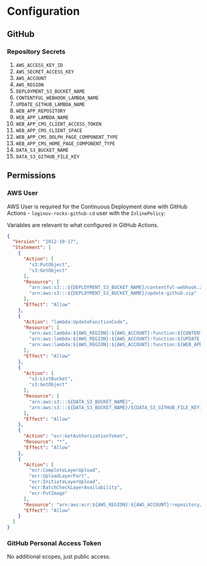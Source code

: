 # Configuration

## GitHub

### Repository Secrets

1. `AWS_ACCESS_KEY_ID`
2. `AWS_SECRET_ACCESS_KEY`
3. `AWS_ACCOUNT`
4. `AWS_REGION`
5. `DEPLOYMENT_S3_BUCKET_NAME`
6. `CONTENTFUL_WEBHOOK_LAMBDA_NAME`
7. `UPDATE_GITHUB_LAMBDA_NAME`
8. `WEB_APP_REPOSITORY`
9. `WEB_APP_LAMBDA_NAME`
10. `WEB_APP_CMS_CLIENT_ACCESS_TOKEN`
11. `WEB_APP_CMS_CLIENT_SPACE`
12. `WEB_APP_CMS_DOLPH_PAGE_COMPONENT_TYPE`
13. `WEB_APP_CMS_HOME_PAGE_COMPONENT_TYPE`
14. `DATA_S3_BUCKET_NAME`
15. `DATA_S3_GITHUB_FILE_KEY`

## Permissions

### AWS User

AWS User is required for the Continuous Deployment done with GitHub Actions - `loginov-rocks-github-cd` user with the
`InlinePolicy`:

Variables are relevant to what configured in GitHub Actions.

```json
{
  "Version": "2012-10-17",
  "Statement": [
    {
      "Action": [
        "s3:PutObject",
        "s3:GetObject"
      ],
      "Resource": [
        "arn:aws:s3:::${DEPLOYMENT_S3_BUCKET_NAME}/contentful-webhook.zip",
        "arn:aws:s3:::${DEPLOYMENT_S3_BUCKET_NAME}/update-github.zip"
      ],
      "Effect": "Allow"
    },
    {
      "Action": "lambda:UpdateFunctionCode",
      "Resource": [
        "arn:aws:lambda:${AWS_REGION}:${AWS_ACCOUNT}:function:${CONTENTFUL_WEBHOOK_LAMBDA_NAME}",
        "arn:aws:lambda:${AWS_REGION}:${AWS_ACCOUNT}:function:${UPDATE_GITHUB_LAMBDA_NAME}",
        "arn:aws:lambda:${AWS_REGION}:${AWS_ACCOUNT}:function:${WEB_APP_LAMBDA_NAME}"
      ],
      "Effect": "Allow"
    },
    {
      "Action": [
        "s3:ListBucket",
        "s3:GetObject"
      ],
      "Resource": [
        "arn:aws:s3:::${DATA_S3_BUCKET_NAME}",
        "arn:aws:s3:::${DATA_S3_BUCKET_NAME}/${DATA_S3_GITHUB_FILE_KEY}"
      ],
      "Effect": "Allow"
    },
    {
      "Action": "ecr:GetAuthorizationToken",
      "Resource": "*",
      "Effect": "Allow"
    },
    {
      "Action": [
        "ecr:CompleteLayerUpload",
        "ecr:UploadLayerPart",
        "ecr:InitiateLayerUpload",
        "ecr:BatchCheckLayerAvailability",
        "ecr:PutImage"
      ],
      "Resource": "arn:aws:ecr:${AWS_REGION}:${AWS_ACCOUNT}:repository/${WEB_APP_REPOSITORY}",
      "Effect": "Allow"
    }
  ]
}
```

### GitHub Personal Access Token

No additional scopes, just public access.
